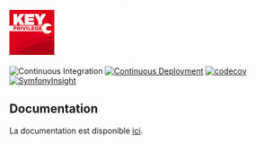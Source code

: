 ![Key Privilege](docs/images/logo.png)

![Continuous Integration](https://github.com/TBoileau/key-privilege/workflows/Continuous%20Integration/badge.svg?branch=develop&event=push)
[![Continuous Deployment](https://github.com/TBoileau/key-privilege/actions/workflows/continuous_deployment.yml/badge.svg)](https://github.com/TBoileau/key-privilege/actions/workflows/continuous_deployment.yml)
[![codecov](https://codecov.io/gh/TBoileau/key-privilege/branch/develop/graph/badge.svg?token=994LOWN5ND)](https://codecov.io/gh/TBoileau/key-privilege)
[![SymfonyInsight](https://insight.symfony.com/projects/04cf09ae-3597-41a0-b0f7-bbd22cc011d3/mini.svg)](https://insight.symfony.com/projects/04cf09ae-3597-41a0-b0f7-bbd22cc011d3)
## Documentation
La documentation est disponible [ici](docs/index.md).
